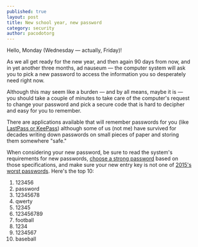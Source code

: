 ```yaml
---
published: true
layout: post
title: New school year, new password
category: security
author: pacodotorg
---
```

Hello, Monday (Wednesday — actually, Friday)!

As we all get ready for the new year, and then again 90 days from now, and in yet another three months, ad nauseum — the computer system will ask you to pick a new password to access the information you so desperately need right now. 

Although this may seem like a burden — and by all means, maybe it is — you should take a couple of minutes to take care of the computer's request to change your password and pick a secure code that is hard to decipher and easy for you to remember.

There are applications available that will remember passwords for you (like [LastPass or KeePass](http://www.howtogeek.com/141500/why-you-should-use-a-password-manager-and-how-to-get-started/)) although some of us (not me) have survived for decades writing down passwords on small pieces of paper and storing them somewhere "safe."

When considering your new password, be sure to read the system's requirements for new passwords, [choose a strong password](http://www.bu.edu/infosec/howtos/how-to-choose-a-password/) based on those specifications, and make sure your new entry key is not one of [2015's worst passwords](http://www.pcworld.com/article/3024252/security/these-are-the-25-worst-passwords-of-2015.html). Here's the top 10:

1. 123456
2. password
3. 12345678
4. qwerty
5. 12345
6. 123456789
7. football
8. 1234
9. 1234567
10. baseball
